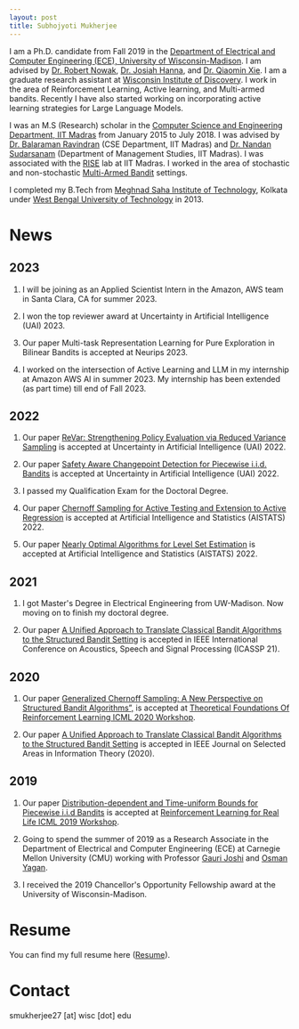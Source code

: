 ```yaml
---
layout: post
title: Subhojyoti Mukherjee
---
```

I am a Ph.D. candidate from Fall 2019 in the [Department of Electrical and Computer Engineering (ECE), University of Wisconsin-Madison](https://www.engr.wisc.edu/department/electrical-computer-engineering/). I am advised by [Dr. Robert Nowak](http://nowak.ece.wisc.edu/), [Dr. Josiah Hanna](https://pages.cs.wisc.edu/~jphanna/), and [Dr. Qiaomin Xie](https://qiaominxie.github.io/). I am a graduate research assistant at [Wisconsin Institute of Discovery](https://wid.wisc.edu/people/subhojyoti-mukherjee/). I work in the area of Reinforcement Learning, Active learning, and Multi-armed bandits. Recently I have also started working on incorporating active learning strategies for Large Language Models.


   I was an M.S (Research) scholar in the [Computer Science and Engineering Department, IIT Madras](https://www.cse.iitm.ac.in/) from January 2015 to July 2018. I was advised by [Dr. Balaraman Ravindran](https://www.cse.iitm.ac.in/~ravi/) (CSE Department, IIT Madras) and [Dr. Nandan Sudarsanam](https://doms.iitm.ac.in/index.php/nandan-s) (Department of Management Studies, IIT Madras). I was associated with the [RISE](http://rise.cse.iitm.ac.in/rise1/index.html) lab at IIT Madras. I worked in the area of stochastic and non-stochastic [Multi-Armed Bandit](https://en.wikipedia.org/wiki/Multi-armed_bandit) settings.
   
   I completed my B.Tech from [Meghnad Saha Institute of Technology](http://www.msit.edu.in/), Kolkata under [West Bengal University of Technology](http://www.wbut.ac.in/) in 2013.
   
# News

## 2023

1. I will be joining as an Applied Scientist Intern in the Amazon, AWS team in Santa Clara, CA for summer 2023.

2. I won the top reviewer award at Uncertainty in Artificial Intelligence (UAI) 2023.
   
3. Our paper Multi-task Representation Learning for Pure Exploration in Bilinear Bandits is accepted at Neurips 2023.

4. I worked on the intersection of Active Learning and LLM in my internship at Amazon AWS AI in summer 2023. My internship has been extended (as part time) till end of Fall 2023.

## 2022

1. Our paper [ReVar: Strengthening Policy Evaluation via Reduced Variance Sampling](https://arxiv.org/abs/2203.04510) is accepted at Uncertainty in Artificial Intelligence (UAI) 2022.

2. Our paper [Safety Aware Changepoint Detection for Piecewise i.i.d. Bandits](https://arxiv.org/abs/2205.13689) is accepted at Uncertainty in Artificial Intelligence (UAI) 2022.

3. I passed my Qualification Exam for the Doctoral Degree.

4. Our paper [Chernoff Sampling for Active Testing and Extension to Active Regression](https://arxiv.org/abs/2012.08073) is accepted at Artificial Intelligence and Statistics (AISTATS) 2022.

5. Our paper [Nearly Optimal Algorithms for Level Set Estimation](https://arxiv.org/abs/2111.01768) is accepted at Artificial Intelligence and Statistics (AISTATS) 2022.

## 2021

1. I got Master's Degree in Electrical Engineering from UW-Madison. Now moving on to finish my doctoral degree.

2. Our paper [A Unified Approach to Translate Classical Bandit Algorithms to the Structured Bandit Setting](https://ieeexplore.ieee.org/abstract/document/9413628) is accepted in IEEE International Conference on
Acoustics, Speech and Signal Processing (ICASSP 21).

## 2020

1. Our paper [Generalized Chernoff Sampling: A New Perspective on Structured Bandit Algorithms”,](https://arxiv.org/abs/1810.08164) is accepted at [Theoretical Foundations Of Reinforcement Learning ICML 2020 Workshop](https://wensun.github.io/rl_theory_workshop_2020_ICML.github.io/).

2. Our paper [A Unified Approach to Translate Classical Bandit Algorithms to the Structured Bandit Setting](https://ieeexplore.ieee.org/abstract/document/9276444) is accepted in IEEE Journal on Selected Areas in
Information Theory (2020).

## 2019

1. Our paper [Distribution-dependent and Time-uniform Bounds for Piecewise i.i.d Bandits](https://arxiv.org/abs/1905.13159) is accepted at [Reinforcement Learning for Real Life ICML 2019 Workshop](https://sites.google.com/view/RL4RealLife).

2. Going to spend the summer of 2019 as a Research Associate in the Department of Electrical and Computer Engineering (ECE) at Carnegie Mellon University (CMU) working with Professor [Gauri Joshi](https://www.andrew.cmu.edu/user/gaurij/) and [Osman Yagan](http://www.andrew.cmu.edu/user/oyagan/).

3. I received the 2019 Chancellor's Opportunity Fellowship award at the University of Wisconsin-Madison.


# Resume

You can find my full resume here ([Resume](/pdf/subho_cv.pdf)).

# Contact 

smukherjee27 [at] wisc [dot] edu
